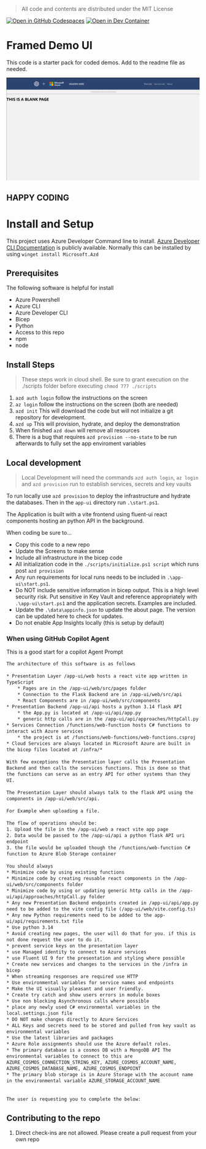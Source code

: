 > All code and contents are distributed under the MIT License


[![Open in GitHub Codespaces](https://img.shields.io/static/v1?style=for-the-badge&label=GitHub+Codespaces&message=Open&color=brightgreen&logo=github)](https://codespaces.new/Patrick-Davis-MSFT/demoFrames)
[![Open in Dev Container](https://img.shields.io/static/v1?style=for-the-badge&label=Dev+Containers&message=Open&color=blue&logo=visualstudiocode)](https://vscode.dev/redirect?url=vscode://ms-vscode-remote.remote-containers/cloneInVolume?url=https://github.com/Patrick-Davis-MSFT/demoFrames)

# Framed Demo UI
This code is a starter pack for coded demos. Add to the readme file as needed.

![Default Screen](./assets/Ui-Screen.png)

## HAPPY CODING

# Install and Setup 
This project uses Azure Developer Command line to install. [Azure Developer CLI Documentation](https://learn.microsoft.com/en-us/azure/developer/azure-developer-cli/) is publicly available. Normally this can be installed by using `winget install Microsoft.Azd`

## Prerequisites
The following software is helpful for install

* Azure Powershell
* Azure CLI 
* Azure Developer CLI
* Bicep
* Python
* Access to this repo
* npm
* node


## Install Steps

> These steps work in cloud shell. Be sure to grant execution on the ./scripts folder before executing `chmod 777 ./scripts`

1. `azd auth login` follow the instructions on the screen
1. `az login` follow the instructions on the screen (both are needed)
1. `azd init` This will download the code but will not initialize a git repository for development. 
1. `azd up` This will provision, hydrate, and deploy the demonstration
1. When finished `azd down` will remove all resources
1. There is a bug that requires `azd provision --no-state` to be run afterwards to fully set the app enviroment variables

## Local development
> Local Development will need the commands `azd auth login`, `az login` and `azd provision` run to establish services, secrets and key vaults

To run locally use `azd provision` to deploy the infrastructure and hydrate the databases. Then in the `app-ui` directory run `.\start.ps1`. 

The Application is built with a vite frontend using fluent-ui react components hosting an python API in the background. 

When coding be sure to... 
* Copy this code to a new repo
* Update the Screens to make sense
* Include all infrastructure in the bicep code
* All initialization code in the `./scripts/initialize.ps1 script` which runs post `azd provision`
* Any run requirements for local runs needs to be included in `.\app-ui\start.ps1`. 
* Do NOT include sensitive information in bicep output. This is a high level security risk. Put sensitive in Key Vault and reference appropriately with `.\app-ui\start.ps1` and the application secrets. Examples are included.
* Update the `.\data\appinfo.json` to update the about page. The version can be updated here to check for updates. 
* Do not enable App Insights locally (this is setup by default)

### When using GitHub Copilot Agent

This is a good start for a copilot Agent Prompt

``` text
The architecture of this software is as follows

* Presentation Layer /app-ui/web hosts a react vite app written in TypeScript
	* Pages are in the /app-ui/web/src/pages folder
	* Connection to the Flask Backend are in /app-ui/web/src/api
	* React Components are in /app-ui/web/src/components
* Presentation Backend /app-ui/api hosts a python 3.14 flask API
	* the App.py is located at /app-ui/api/app.py
	* generic http calls are in the /app-ui/api/approaches/httpCall.py
* Services Connection /functions/web-function hosts C# functions to interact with Azure services
	* the project is at /functions/web-functions/web-functions.csproj
* Cloud Services are always located in Microsoft Azure are built in the bicep files located at /infra/*

With few exceptions the Presentation layer calls the Presentation Backend and then calls the services functions. This is done so that the functions can serve as an entry API for other systems than they UI. 

The Presentation Layer should always talk to the flask API using the components in /app-ui/web/src/api.

For Example when uploading a file. 

The flow of operations should be: 
1. Upload the file in the /app-ui/web a react vite app page
2. Data would be passed to the /app-ui/api a python flask API uri endpoint
3. the file would be uploaded though the /functions/web-function C# function to Azure Blob Storage container

You should always 
* Minimize code by using existing functions
* Minimize code by creating reusable react components in the /app-ui/web/src/components folder 
* Minimize code by using or updating generic http calls in the /app-ui/api/approaches/httpCall.py folder 
* Any new Presentation Backend endpoints created in /app-ui/api/app.py need to be added to the vite config file (/app-ui/web/vite.config.ts)
* Any new Python requirements need to be added to the app-ui/api/requirements.txt file 
* Use python 3.14
* Avoid creating new pages, the user will do that for you. if this is not done request the user to do it.
* prevent service keys on the presentation layer
* use Managed identity to connect to Azure services
* use Fluent UI 9 for the presentation and styling where possible
* Create new services and changes to the services in the /infra in bicep
* When streaming responses are required use HTTP 
* Use environmental variables for service names and endpoints
* Make the UI visually pleasant and user friendly. 
* Create try catch and show users errors in module boxes
* Use non blocking Asynchronous calls where possible
* place any newly used C# environmental variables in the local.settings.json file
* DO NOT make changes directly to Azure Services
* ALL Keys and secrets need to be stored and pulled from key vault as environmental variables
* Use the latest libraries and packages
* Azure Role assignments should use the Azure default roles.  
* The primary database is a cosmos DB with a MongoDB API The environmental variables to connect to this are AZURE_COSMOS_CONNECTION_STRING_KEY, AZURE_COSMOS_ACCOUNT_NAME, AZURE_COSMOS_DATABASE_NAME, AZURE_COSMOS_ENDPOINT
* The primary blob storage is in Azure Storage with the account name in the environmental variable AZURE_STORAGE_ACCOUNT_NAME


The user is requesting you to complete the below:

```

## Contributing to the repo

1. Direct check-ins are not allowed. Please create a pull request from your own repo
